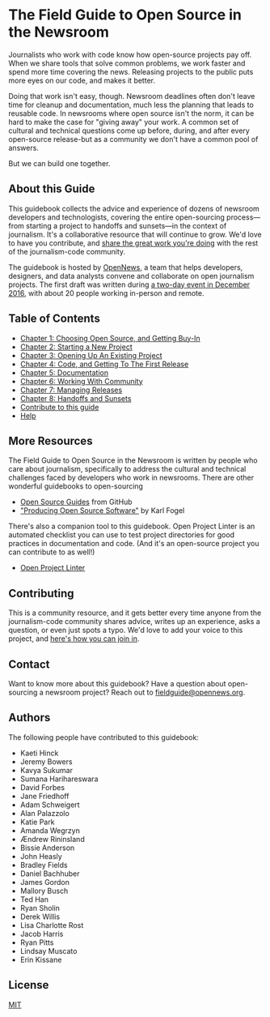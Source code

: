 # The Field Guide to Open Source in the Newsroom

Journalists who work with code know how open-source projects pay off. When we share tools that solve common problems, we work faster and spend more time covering the news. Releasing projects to the public puts more eyes on our code, and makes it better.

Doing that work isn't easy, though. Newsroom deadlines often don't leave time for cleanup and documentation, much less the planning that leads to reusable code. In newsrooms where open source isn't the norm, it can be hard to make the case for "giving away" your work. A common set of cultural and technical questions come up before, during, and after every open-source release-but as a community we don't have a common pool of answers.

But we can build one together.

## About this Guide

This guidebook collects the advice and experience of dozens of newsroom developers and technologists, covering the entire open-sourcing process—from starting a project to handoffs and sunsets—in the context of journalism. It's a collaborative resource that will continue to grow. We'd love to have you contribute, and [share the great work you're doing](contributing.md) with the rest of the journalism-code community.

The guidebook is hosted by [OpenNews](https://opennews.org/), a team that helps developers, designers, and data analysts convene and collaborate on open journalism projects. The first draft was written during [a two-day event in December 2016](https://source.opennews.org/articles/building-guide-open-sourcing-newsroom-code/), with about 20 people working in-person and remote.

## Table of Contents

* [Chapter 1: Choosing Open Source, and Getting Buy-In](Chapter01-Choosing-Open-Source.md)
* [Chapter 2: Starting a New Project](Chapter02-Starting-New-Project.md)
* [Chapter 3: Opening Up An Existing Project](Chapter03-Existing-Projects.md)
* [Chapter 4: Code, and Getting To The First Release](Chapter04-Code-First-Release.md)
* [Chapter 5: Documentation](Chapter05-Documentation.md)
* [Chapter 6: Working With Community](Chapter06-Community.md)
* [Chapter 7: Managing Releases](Chapter07-Releases.md)
* [Chapter 8: Handoffs and Sunsets](Chapter08-Handoffs-Sunsets.md)
* [Contribute to this guide](contributing.md)
* [Help](help.md)

## More Resources

The Field Guide to Open Source in the Newsroom is written by people who care about journalism, specifically to address the cultural and technical challenges faced by developers who work in newsrooms. There are other wonderful guidebooks to open-sourcing

* [Open Source Guides](https://opensource.guide/) from GitHub
* ["Producing Open Source Software"](http://producingoss.com/) by Karl Fogel

There's also a companion tool to this guidebook. Open Project Linter is an automated checklist you can use to test project directories for good practices in documentation and code. (And it's an open-source project you can contribute to as well!)

* [Open Project Linter](https://github.com/OpenNewsLabs/open-project-linter)

## Contributing

This is a community resource, and it gets better every time anyone from the journalism-code community shares advice, writes up an experience, asks a question, or even just spots a typo. We'd love to add your voice to this project, and [here's how you can join in](contributing.md).

## Contact

Want to know more about this guidebook? Have a question about open-sourcing a newsroom project? Reach out to [fieldguide@opennews.org](mailto:fieldguide@opennews.org).

## Authors

The following people have contributed to this guidebook:

* Kaeti Hinck
* Jeremy Bowers
* Kavya Sukumar
* Sumana Harihareswara
* David Forbes
* Jane Friedhoff
* Adam Schweigert
* Alan Palazzolo
* Katie Park
* Amanda Wegrzyn
* Ændrew Rininsland
* Bissie Anderson
* John Heasly
* Bradley Fields
* Daniel Bachhuber
* James Gordon
* Mallory Busch
* Ted Han
* Ryan Sholin
* Derek Willis
* Lisa Charlotte Rost
* Jacob Harris
* Ryan Pitts
* Lindsay Muscato
* Erin Kissane

## License

[MIT](https://github.com/OpenNewsLabs/field-guide-open-source-newsroom/blob/master/LICENSE)
